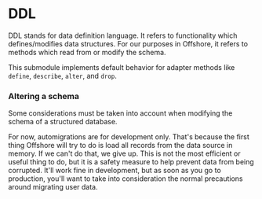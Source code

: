 # DDL

DDL stands for data definition language.  It refers to functionality which defines/modifies data structures.  For our purposes in Offshore, it refers to methods which read from or modify the schema.

This submodule implements default behavior for adapter methods like `define`, `describe`, `alter`, and `drop`.




### Altering a schema

Some considerations must be taken into account when modifying the schema of a structured database. 

For now, automigrations are for development only.  That's because the first thing Offshore will try to do is load all records from the data source in memory.  If we can't do that, we give up.  This is not the most efficient or useful thing to do, but it is a safety measure to help prevent data from being corrupted.  It'll work fine in development, but as soon as you go to production, you'll want to take into consideration the normal precautions around migrating user data.


<!--

##### Adding attributes
If a new attribute was added, it is trivial to update the physical layer accordingly-- we just call `addAttribute` and update all records using its the default value.

##### Removing attributes
We just call `removeAttribute` on the adapter, or use the default behavior (update all records, setting the attribute's value to `undefined`).

##### Updating attributes

This is trickier.

... ??? ...

Assuming this works, we remove any attributes which have changed, then add them again, using the approach described above.

Finally, we update all records, using data we stored in memory earlier to repopulate the values in any columns which were both removed AND added.

-->